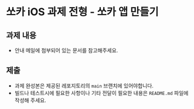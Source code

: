 # 쏘카 iOS 과제 전형 - 쏘카 앱 만들기
## 과제 내용
- 안내 메일에 첨부되어 있는 문서를 참고해주세요.

## 제출
- 과제 완성본은 제공된 레포지토리의 `main` 브랜치에 있어야합니다.
- 빌드나 테스트시에 필요한 사항이나 기타 전달이 필요한 내용은 `README.md` 파일에 작성해 주세요.
